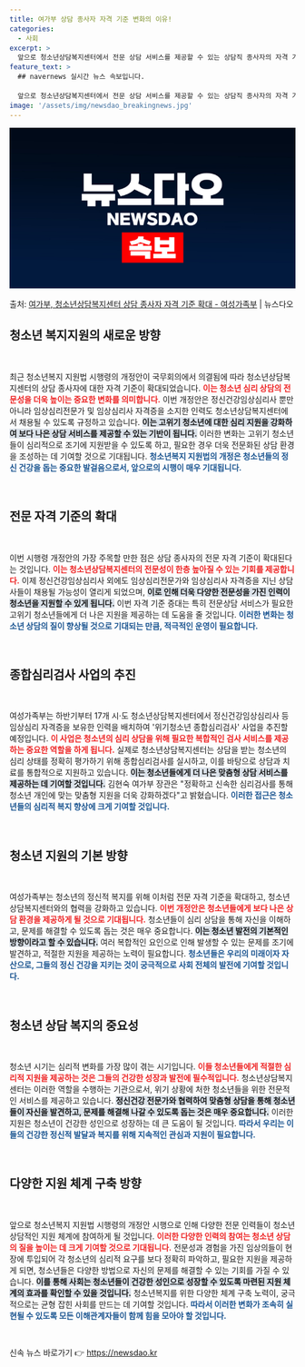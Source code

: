 ```yaml
---
title: 여가부 상담 종사자 자격 기준 변화의 이유!
categories:
  - 사회
excerpt: >
  앞으로 청소년상담복지센터에서 전문 상담 서비스를 제공할 수 있는 상담직 종사자의 자격 기준이 확대되고 고위기…
feature_text: >
  ## navernews 실시간 뉴스 속보입니다.

  앞으로 청소년상담복지센터에서 전문 상담 서비스를 제공할 수 있는 상담직 종사자의 자격 기준이 확대되고 고위기…
image: '/assets/img/newsdao_breakingnews.jpg'
---
```


![뉴스다오 속보](/assets/img/newsdao_breakingnews.jpg)

<p>출처: <a href="https://newsdao.kr/1979" rel="dofollow">여가부, 청소년상담복지센터 상담 종사자 자격 기준 확대 - 여성가족부</a> | 뉴스다오</p>

<h2 data-ke-size="size26">청소년 복지지원의 새로운 방향</h2>

<p data-ke-size="size16">&nbsp;</p>

최근 청소년복지 지원법 시행령의 개정안이 국무회의에서 의결됨에 따라 청소년상담복지센터의 상담 종사자에 대한 자격 기준이 확대되었습니다. <b><span style="color: #ee2323;">이는 청소년 심리 상담의 전문성을 더욱 높이는 중요한 변화를 의미합니다.</span></b> 이번 개정안은 정신건강임상심리사 뿐만 아니라 임상심리전문가 및 임상심리사 자격증을 소지한 인력도 청소년상담복지센터에서 채용될 수 있도록 규정하고 있습니다. <b><span style="background-color: #21538527;">이는 고위기 청소년에 대한 심리 지원을 강화하여 보다 나은 상담 서비스를 제공할 수 있는 기반이 됩니다.</span></b> 이러한 변화는 고위기 청소년들이 심리적으로 조기에 지원받을 수 있도록 하고, 필요한 경우 더욱 전문화된 상담 환경을 조성하는 데 기여할 것으로 기대됩니다. <b><span style="color: #1a5490;">청소년복지 지원법의 개정은 청소년들의 정신 건강을 돕는 중요한 발걸음으로서, 앞으로의 시행이 매우 기대됩니다.</span></b>

<p data-ke-size="size16">&nbsp;</p>

<h2 data-ke-size="size26">전문 자격 기준의 확대</h2>

<p data-ke-size="size16">&nbsp;</p>

이번 시행령 개정안의 가장 주목할 만한 점은 상담 종사자의 전문 자격 기준이 확대된다는 것입니다. <b><span style="color: #ee2323;">이는 청소년상담복지센터의 전문성이 한층 높아질 수 있는 기회를 제공합니다.</span></b> 이제 정신건강임상심리사 외에도 임상심리전문가와 임상심리사 자격증을 지닌 상담사들이 채용될 가능성이 열리게 되었으며, <b><span style="background-color: #21538527;">이로 인해 더욱 다양한 전문성을 가진 인력이 청소년을 지원할 수 있게 됩니다.</span></b> 이번 자격 기준 증대는 특히 전문상담 서비스가 필요한 고위기 청소년들에게 더 나은 지원을 제공하는 데 도움을 줄 것입니다. <b><span style="color: #1a5490;">이러한 변화는 청소년 상담의 질이 향상될 것으로 기대되는 만큼, 적극적인 운영이 필요합니다.</span></b>

<p data-ke-size="size16">&nbsp;</p>

<h2 data-ke-size="size26">종합심리검사 사업의 추진</h2>

<p data-ke-size="size16">&nbsp;</p>

여성가족부는 하반기부터 17개 시·도 청소년상담복지센터에서 정신건강임상심리사 등 임상심리 자격증을 보유한 인력을 배치하여 '위기청소년 종합심리검사' 사업을 추진할 예정입니다. <b><span style="color: #ee2323;">이 사업은 청소년의 심리 상담을 위해 필요한 복합적인 검사 서비스를 제공하는 중요한 역할을 하게 됩니다.</span></b> 실제로 청소년상담복지센터는 상담을 받는 청소년의 심리 상태를 정확히 평가하기 위해 종합심리검사를 실시하고, 이를 바탕으로 상담과 치료를 통합적으로 지원하고 있습니다. <b><span style="background-color: #21538527;">이는 청소년들에게 더 나은 맞춤형 상담 서비스를 제공하는 데 기여할 것입니다.</span></b> 김현숙 여가부 장관은 "정확하고 신속한 심리검사를 통해 청소년 개인에 맞는 맞춤형 지원을 더욱 강화하겠다"고 밝혔습니다. <b><span style="color: #1a5490;">이러한 접근은 청소년들의 심리적 복지 향상에 크게 기여할 것입니다.</span></b>

<p data-ke-size="size16">&nbsp;</p>

<h2 data-ke-size="size26">청소년 지원의 기본 방향</h2>

<p data-ke-size="size16">&nbsp;</p>

여성가족부는 청소년의 정신적 복지를 위해 이처럼 전문 자격 기준을 확대하고, 청소년상담복지센터와의 협력을 강화하고 있습니다. <b><span style="color: #ee2323;">이번 개정안은 청소년들에게 보다 나은 상담 환경을 제공하게 될 것으로 기대됩니다.</span></b> 청소년들이 심리 상담을 통해 자신을 이해하고, 문제를 해결할 수 있도록 돕는 것은 매우 중요합니다. <b><span style="background-color: #21538527;">이는 청소년 발전의 기본적인 방향이라고 할 수 있습니다.</span></b> 여러 복합적인 요인으로 인해 발생할 수 있는 문제를 조기에 발견하고, 적절한 지원을 제공하는 노력이 필요합니다. <b><span style="color: #1a5490;">청소년들은 우리의 미래이자 자산으로, 그들의 정신 건강을 지키는 것이 궁극적으로 사회 전체의 발전에 기여할 것입니다.</span></b>

<p data-ke-size="size16">&nbsp;</p>

<h2 data-ke-size="size26">청소년 상담 복지의 중요성</h2>

<p data-ke-size="size16">&nbsp;</p>

청소년 시기는 심리적 변화를 가장 많이 겪는 시기입니다. <b><span style="color: #ee2323;">이들 청소년들에게 적절한 심리적 지원을 제공하는 것은 그들의 건강한 성장과 발전에 필수적입니다.</span></b> 청소년상담복지센터는 이러한 역할을 수행하는 기관으로서, 위기 상황에 처한 청소년들을 위한 전문적인 서비스를 제공하고 있습니다. <b><span style="background-color: #21538527;">정신건강 전문가와 협력하여 맞춤형 상담을 통해 청소년들이 자신을 발견하고, 문제를 해결해 나갈 수 있도록 돕는 것은 매우 중요합니다.</span></b> 이러한 지원은 청소년이 건강한 성인으로 성장하는 데 큰 도움이 될 것입니다. <b><span style="color: #1a5490;">따라서 우리는 이들의 건강한 정신적 발달과 복지를 위해 지속적인 관심과 지원이 필요합니다.</span></b>

<p data-ke-size="size16">&nbsp;</p>

<h2 data-ke-size="size26">다양한 지원 체계 구축 방향</h2>

<p data-ke-size="size16">&nbsp;</p>

앞으로 청소년복지 지원법 시행령의 개정안 시행으로 인해 다양한 전문 인력들이 청소년 상담적인 지원 체계에 참여하게 될 것입니다. <b><span style="color: #ee2323;">이러한 다양한 인력의 참여는 청소년 상담의 질을 높이는 데 크게 기여할 것으로 기대됩니다.</span></b> 전문성과 경험을 가진 임상의들이 현장에 투입되어 각 청소년의 심리적 요구를 보다 정확히 파악하고, 필요한 지원을 제공하게 되면, 청소년들은 다양한 방법으로 자신의 문제를 해결할 수 있는 기회를 가질 수 있습니다. <b><span style="background-color: #21538527;">이를 통해 사회는 청소년들이 건강한 성인으로 성장할 수 있도록 마련된 지원 체계의 효과를 확인할 수 있을 것입니다.</span></b> 청소년복지를 위한 다양한 체계 구축 노력이, 궁극적으로는 균형 잡힌 사회를 만드는 데 기여할 것입니다. <b><span style="color: #1a5490;">따라서 이러한 변화가 조속히 실현될 수 있도록 모든 이해관계자들이 함께 힘을 모아야 할 것입니다.</span></b>

<p data-ke-size="size16">&nbsp;</p> 

신속 뉴스 바로가기 👉 <a href="https://newsdao.kr" rel="dofollow">https://newsdao.kr</a>


